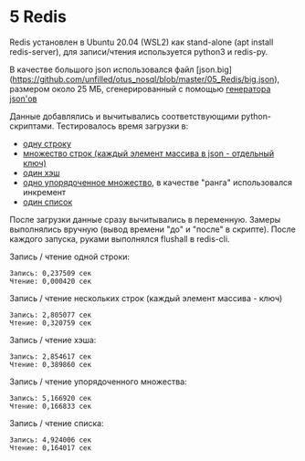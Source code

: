 # 5 Redis

Redis установлен в Ubuntu 20.04 (WSL2) как stand-alone (apt install redis-server), для записи/чтения используется python3 и redis-py.

В качестве большого json использовался файл [json.big] (https://github.com/unfilled/otus_nosql/blob/master/05_Redis/big.json), размером около 25 МБ, сгенерированный с помощью  [генератора json'ов](https://www.json-generator.com)

Данные добавлялись и вычитывались соответствующими python-скриптами. 
Тестировалось время загрузки в:
* [одну строку](https://github.com/unfilled/otus_nosql/blob/master/05_Redis/str.py)
* [множество строк (каждый элемент массива в json - отдельный ключ)](https://github.com/unfilled/otus_nosql/blob/master/05_Redis/few%20str.py)
* [один хэш](https://github.com/unfilled/otus_nosql/blob/master/05_Redis/hset.py)
* [одно упорядоченное множество](https://github.com/unfilled/otus_nosql/blob/master/05_Redis/zadd.py), в качестве "ранга" использовался инкремент
* [один список](https://github.com/unfilled/otus_nosql/blob/master/05_Redis/list.py)   

После загрузки данные сразу вычитывались в переменную. Замеры выполнялись вручную (вывод времени "до" и "после" в скрипте). 
После каждого запуска, руками выполнялся flushall в redis-cli.

Запись / чтение одной строки:
```
Запись: 0,237509 сек
Чтение: 0,000420 сек
```

Запись / чтение нескольких строк (каждый элемент массива - ключ)
```
Запись: 2,805077 сек
Чтение: 0,320759 сек
```
Запись / чтение хэша:
```
Запись: 2,854617 сек
Чтение: 0,389860 сек
```

Запись / чтение упорядоченного множества:
```
Запись: 5,166920 сек
Чтение: 0,166833 сек
```

Запись / чтение списка:
```
Запись: 4,924006 сек
Чтение: 0,164017 сек
```
